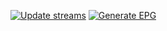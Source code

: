 [![Update streams](https://github.com/thefirefox12537/streams/actions/workflows/update-yt.yml/badge.svg)](https://github.com/thefirefox12537/streams/actions/workflows/update-yt.yml)
[![Generate EPG](https://github.com/thefirefox12537/streams/actions/workflows/gen-epg.yml/badge.svg)](https://github.com/thefirefox12537/streams/actions/workflows/gen-epg.yml)
